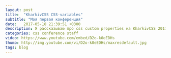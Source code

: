 ```yaml
---
layout: post
title:  "KharkivCSS CSS-variables"
subtitle: "Моя первая конференция"
date:   2017-05-18 21:39:51 +0300
description: Я рассказываю про css custom properties на KharkivCSS 2017
categories: css conference staff
video: https://www.youtube.com/embed/D2o-k0eEDHs
thumb: http://img.youtube.com/vi/D2o-k0eEDHs/maxresdefault.jpg
tags: blog
---
```


